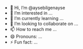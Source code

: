 - 👋 Hi, I’m @aysebilgenayse
- 👀 I’m interested in ...
- 🌱 I’m currently learning ...
- 💞️ I’m looking to collaborate on ...
- 📫 How to reach me ...
- 😄 Pronouns: ...
- ⚡ Fun fact: ...

<!---
aysebilgenayse/aysebilgenayse is a ✨ special ✨ repository because its `README.md` (this file) appears on your GitHub profile.
You can click the Preview link to take a look at your changes.
--->
